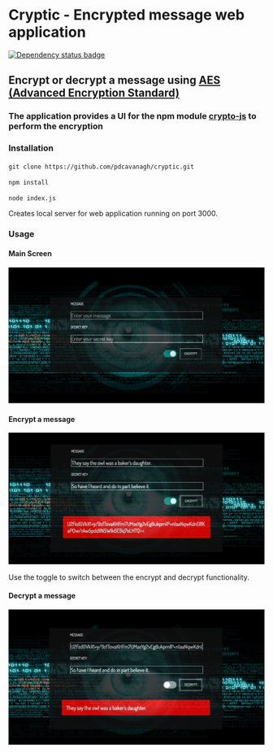 # Cryptic - Encrypted message web application
[![Dependency status badge](https://david-dm.org/pdcavanagh/cryptic.svg)](https://david-dm.org/pdcavanagh/cryptic)
## Encrypt or decrypt a message using [AES (Advanced Encryption Standard)](https://en.wikipedia.org/wiki/Advanced_Encryption_Standard)
### The application provides a UI for the npm module [crypto-js](https://www.npmjs.com/package/crypto-js) to perform the encryption

### Installation

`git clone https://github.com/pdcavanagh/cryptic.git`

`npm install`

`node index.js`

Creates local server for web application running on port 3000.

### Usage
#### Main Screen
![main](https://github.com/pdcavanagh/cryptic/blob/master/imgs/main_screen.png)

#### Encrypt a message
![encrypt image](https://github.com/pdcavanagh/cryptic/blob/master/imgs/encrypt.png)

Use the toggle to switch between the encrypt and decrypt functionality.

#### Decrypt a message
![decrypt image](https://github.com/pdcavanagh/cryptic/blob/master/imgs/decrypt.png)

